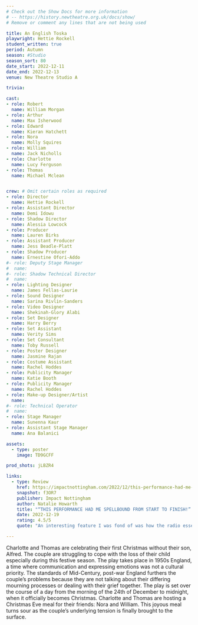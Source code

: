 ```yaml
---
# Check out the Show Docs for more information
# -- https://history.newtheatre.org.uk/docs/show/
# Remove or comment any lines that are not being used

title: An English Toska
playwright: Hettie Rockell
student_written: true
period: Autumn
season: #Studio
season_sort: 80
date_start: 2022-12-11
date_end: 2022-12-13
venue: New Theatre Studio A

trivia:

cast:
- role: Robert
  name: William Morgan
- role: Arthur
  name: Max Isherwood
- role: Edward
  name: Kieran Hatchett
- role: Nora
  name: Molly Squires
- role: William
  name: Jack Nicholls
- role: Charlotte
  name: Lucy Ferguson
- role: Thomas
  name: Michael Mclean


crew: # Omit certain roles as required
- role: Director
  name: Hettie Rockell
- role: Assistant Director 
  name: Demi Idowu
- role: Shadow Director
  name: Alessia Lowcock
- role: Producer
  name: Lauren Birks
- role: Assistant Producer
  name: Jess Beadle-Platt
- role: Shadow Producer
  name: Ernestine Ofori-Addo
#- role: Deputy Stage Manager 
#  name: 
#- role: Shadow Technical Director
#  name:
- role: Lighting Designer 
  name: James Fellas-Laurie
- role: Sound Designer 
  name: Sarina Rivlin-Sanders
- role: Video Designer 
  name: Shekinah-Glory Alabi
- role: Set Designer 
  name: Harry Berry
- role: Set Assistant
  name: Verity Sims
- role: Set Consultant
  name: Toby Russell
- role: Poster Designer 
  name: Jasmine Rajan
- role: Costume Assistant 
  name: Rachel Hoddes
- role: Publicity Manager
  name: Katie Booth
- role: Publicity Manager
  name: Rachel Hoddes
- role: Make-up Designer/Artist
  name:
#- role: Technical Operator 
#  name:
- role: Stage Manager 
  name: Sunenna Kaur
- role: Assistant Stage Manager
  name: Ana Balanici

assets:
  - type: poster
    image: TD9GCFF

prod_shots: jLBZR4

links:
  - type: Review
    href: https://impactnottingham.com/2022/12/this-performance-had-me-spellbound-from-start-o-finish-theatre-review-an-english-toska-nottingham-new-theatre/
    snapshot: f3OR7
    publisher: Impact Nottingham
    author: Natalie Howarth
    title: "“THIS PERFORMANCE HAD ME SPELLBOUND FROM START TO FINISH!” – THEATRE REVIEW: “AN ENGLISH TOSKA” @ NOTTINGHAM NEW THEATRE"
    date: 2022-12-19
    rating: 4.5/5
    quote: "An interesting feature I was fond of was how the radio essentially had its own role to play. The radio is always playing, predominantly joyful carols that dichotomised Charlotte’s consistent despair, rendering her almost alien to the passing of time and outside world as she is unable to find happiness in ‘the most wonderful time of the year’."

---
```


Charlotte and Thomas are celebrating their first Christmas without their son, Alfred. The couple are struggling to cope with the loss of their child especially during this festive season. The play takes place in 1950s England, a time where communication and expressing emotions was not a cultural priority. The standards of Mid-Century, post-war England furthers the couple’s problems because they are not talking about their differing mourning processes or dealing with their grief together. The play is set over the course of a day from the morning of the 24th of December to midnight, when it officially becomes Christmas. Charlotte and Thomas are hosting a Christmas Eve meal for their friends: Nora and William. This joyous meal turns sour as the couple’s underlying tension is finally brought to the surface.
